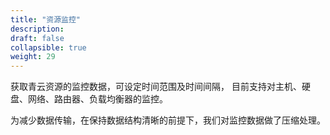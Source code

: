 ```yaml
---
title: "资源监控"
description: 
draft: false
collapsible: true
weight: 29
---
```


获取青云资源的监控数据，可设定时间范围及时间间隔， 目前支持对主机、硬盘、网络、路由器、负载均衡器的监控。

为减少数据传输，在保持数据结构清晰的前提下，我们对监控数据做了压缩处理。
